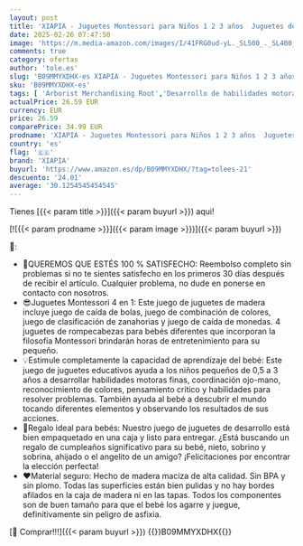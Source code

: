 ```yaml
---
layout: post
title: 'XIAPIA - Juguetes Montessori para Niños 1 2 3 años  Juguetes de madera Educativos para Bebés 6 Meses niña niños  Juguete de Clasificación Zanahorias  Juegos de pelota  Regalo Bebe 1 Año de Cumpleaños Navidad'
date: 2025-02-26 07:47:50
image: 'https://m.media-amazon.com/images/I/41FRG0ud-yL._SL500_._SL400_.jpg'
comments: true
category: ofertas
author: 'tole.es'
slug: 'B09MMYXDHX-es XIAPIA - Juguetes Montessori para Niños 1 2 3 años...'
sku: 'B09MMYXDHX-es'
tags: [ 'Arborist Merchandising Root','Desarrollo de habilidades motoras','Juguetes','Juguetes para Bebés y primera infancia','Juguetes para apilar y encajar','Juguetes y juegos','Juguetes y juegos de aprendizaje y educación','Montessori','Puzzles y rompecabezas','Self Service','Special Features Stores','b6d17eda-2c26-45ed-a098-453a9f96e839_0','b6d17eda-2c26-45ed-a098-453a9f96e839_6401','bebe','bebés','xiapia','🇪🇸', ]
actualPrice: 26.59 EUR
currency: EUR
price: 26.59
comparePrice: 34.99 EUR
prodname: 'XIAPIA - Juguetes Montessori para Niños 1 2 3 años  Juguetes de madera Educativos para Bebés 6 Meses niña niños  Juguete de Clasificación Zanahorias  Juegos de pelota  Regalo Bebe 1 Año de Cumpleaños Navidad'
country: 'es'
flag: '🇪🇸'
brand: 'XIAPIA'
buyurl: 'https://www.amazon.es/dp/B09MMYXDHX/?tag=tolees-21'
descuento: '24.01'
average: '30.1254545454545'
---
```


Tienes [{{< param title >}}]({{< param buyurl >}}) aqui!

[![{{< param prodname >}}]({{< param image >}})]({{< param buyurl >}})

🔎:

- 💎QUEREMOS QUE ESTÉS 100 % SATISFECHO: Reembolso completo sin problemas si no te sientes satisfecho en los primeros 30 días después de recibir el artículo. Cualquier problema, no dude en ponerse en contacto con nosotros.
- 😎Juguetes Montessori 4 en 1: Este juego de juguetes de madera incluye juego de caída de bolas, juego de combinación de colores, juego de clasificación de zanahorias y juego de caída de monedas. 4 juguetes de rompecabezas para bebés diferentes que incorporan la filosofía Montessori brindarán horas de entretenimiento para su pequeño.
- 💡Estimule completamente la capacidad de aprendizaje del bebé: Este juego de juguetes educativos ayuda a los niños pequeños de 0,5 a 3 años a desarrollar habilidades motoras finas, coordinación ojo-mano, reconocimiento de colores, pensamiento crítico y habilidades para resolver problemas. También ayuda al bebé a descubrir el mundo tocando diferentes elementos y observando los resultados de sus acciones.
- 🎁Regalo ideal para bebés: Nuestro juego de juguetes de desarrollo está bien empaquetado en una caja y listo para entregar. ¿Está buscando un regalo de cumpleaños significativo para su bebé, nieto, sobrino y sobrina, ahijado o el angelito de un amigo? ¡Felicitaciones por encontrar la elección perfecta!
- ❤️Material seguro: Hecho de madera maciza de alta calidad. Sin BPA y sin plomo. Todas las superficies están bien pulidas y no hay bordes afilados en la caja de madera ni en las tapas. Todos los componentes son de buen tamaño para que el bebé los agarre y juegue, definitivamente sin peligro de asfixia.

[🛒 Comprar!!!]({{< param buyurl >}})
{{<world>}}B09MMYXDHX{{</world>}}
